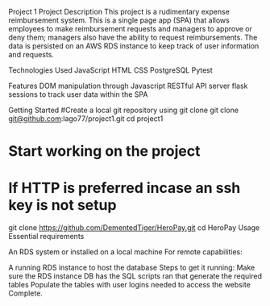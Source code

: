 Project 1
Project Description
This project is a rudimentary expense reimbursement system. This is a single page app (SPA) that allows employees to make reimbursement requests and managers to approve or deny them; managers also have the ability to request reimbursements. The data is persisted on an AWS RDS instance to keep track of user information and requests.

Technologies Used
JavaScript
HTML
CSS
PostgreSQL
Pytest

Features
DOM manipulation through Javascript
RESTful API server
flask sessions to track user data within the SPA

Getting Started
#Create a local git repository using git clone
git clone git@github.com:lago77/project1.git
cd project1
# Start working on the project

# If HTTP is preferred incase an ssh key is not setup
git clone https://github.com/DementedTiger/HeroPay.git
cd HeroPay
Usage
Essential requirements

An RDS system or installed on a local machine
For remote capabilities:

A running RDS instance to host the database
Steps to get it running:
Make sure the RDS instance DB has the SQL scripts ran that generate the required tables
Populate the tables with user logins needed to access the website
Complete.